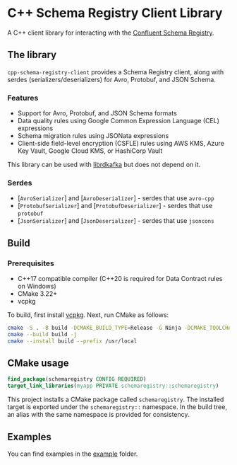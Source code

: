 # C++ Schema Registry Client Library

A C++ client library for interacting with the
[Confluent Schema Registry](https://github.com/confluentinc/schema-registry).

## The library

`cpp-schema-registry-client` provides a Schema Registry client, along with serdes (serializers/deserializers) for
Avro, Protobuf, and JSON Schema.

### Features

- Support for Avro, Protobuf, and JSON Schema formats
- Data quality rules using Google Common Expression Language (CEL) expressions
- Schema migration rules using JSONata expressions
- Client-side field-level encryption (CSFLE) rules using AWS KMS, Azure Key Vault, Google Cloud KMS, or HashiCorp Vault

This library can be used with [librdkafka](https://github.com/confluentinc/librdkafka) but does not depend on it.

### Serdes

- [`AvroSerializer`] and [`AvroDeserializer`] - serdes that use `avro-cpp`
- [`ProtobufSerializer`] and [`ProtobufDeserializer`] - serdes that use `protobuf`
- [`JsonSerializer`] and [`JsonDeserializer`] - serdes that use `jsoncons`


## Build

### Prerequisites
- C++17 compatible compiler (C++20 is required for Data Contract rules on Windows)
- CMake 3.22+
- vcpkg

To build, first install [vcpkg](https://github.com/microsoft/vcpkg).  Next, run CMake as follows:

```sh
cmake -S . -B build -DCMAKE_BUILD_TYPE=Release -G Ninja -DCMAKE_TOOLCHAIN_FILE="${VCPKG_ROOT}/scripts/buildsystems/vcpkg.cmake"
cmake --build build -j
cmake --install build --prefix /usr/local
```

## CMake usage

```cmake
find_package(schemaregistry CONFIG REQUIRED)
target_link_libraries(myapp PRIVATE schemaregistry::schemaregistry)
```

This project installs a CMake package called `schemaregistry`. The installed target is exported under the `schemaregistry::` namespace. In the build tree, an alias with the same namespace is provided for consistency.

## Examples

You can find examples in the [example](https://github.com/rayokota/cpp-schema-registry-client/blob/master/example/README.md) folder.
